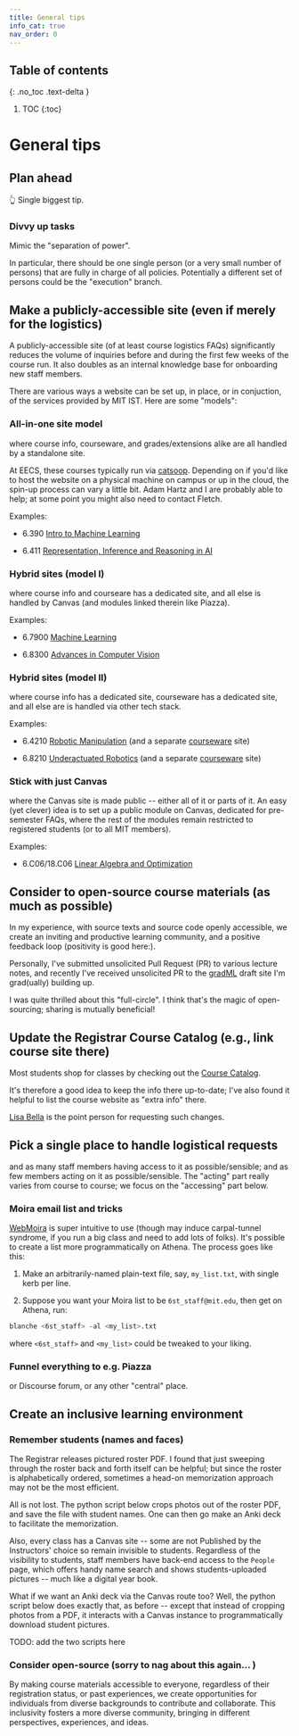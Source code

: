 ```yaml
---
title: General tips
info_cat: true
nav_order: 0
---
```


## Table of contents
{: .no_toc .text-delta }

1. TOC
{:toc}

# General tips

## Plan ahead

👆 Single biggest tip.

### Divvy up tasks

Mimic the "separation of power".

In particular, there should be one single person (or a very small number of persons) that are fully in charge of all policies. Potentially a different set of persons could be the "execution" branch.  

## Make a publicly-accessible site (even if merely for the logistics)
A publicly-accessible site (of at least course logistics FAQs) significantly reduces the volume of inquiries before and during the first few weeks of the course run. It also doubles as an internal knowledge base for onboarding new staff members.

There are various ways a website can be set up, in place, or in conjuction, of the services provided by MIT IST. Here are some "models":

### All-in-one site model
where course info, courseware, and grades/extensions alike are all handled by a standalone site. 

At EECS, these courses typically run via [catsoop](https://catsoop.org). Depending on if you'd like to host the website on a physical machine on campus or up in the cloud, the spin-up process can vary a little bit. Adam Hartz and I are probably able to help; at some point you might also need to contact Fletch.

Examples:

- 6.390 [Intro to Machine Learning](https://introml.mit.edu/spring23)

- 6.411 [Representation, Inference and Reasoning in AI](https://airr.mit.edu/fall23)

<!-- [introml](https://introml.mit.edu/spring23) -->

<!-- <iframe src="https://introml.mit.edu/spring23/info/" width=1000 height=300 async></iframe> -->


### Hybrid sites (model I)
where course info and courseare has a dedicated site, and all else is handled by Canvas (and modules linked therein like Piazza). 

Examples:

- 6.7900 [Machine Learning](https://gradml.mit.edu/)

- 6.8300 [Advances in Computer Vision](http://6.8300.csail.mit.edu/sp23/schedule.html)

<!-- [gradml](https://gradml.mit.edu) -->
<!-- <iframe src="https://gradml.mit.edu/" width=1000 height=300 async></iframe> -->

### Hybrid sites (model II)
where course info has a dedicated site, courseware has a dedicated site, and all else are is handled via other tech stack. 

Examples:

- 6.4210 [Robotic Manipulation](https://manipulation.csail.mit.edu/Fall2023/) (and a separate [courseware](https://manipulation.mit.edu) site)

- 6.8210 [Underactuated Robotics](https://underactuated.csail.mit.edu/Spring2023/) (and a separate [courseware](http://underactuated.mit.edu) site)

### Stick with just Canvas
where the Canvas site is made public -- either all of it or parts of it. An easy (yet clever) idea is to set up a public module on Canvas, dedicated for pre-semester FAQs, where the rest of the modules remain restricted to registered students (or to all MIT members).

Examples:

- 6.C06/18.C06 [Linear Algebra and Optimization](https://canvas.mit.edu/courses/16629)

## Consider to open-source course materials (as much as possible)

In my experience, with source texts and source code openly accessible, we create an inviting and productive learning community, and a positive feedback loop (positivity is good here:).

Personally, I've submitted unsolicited Pull Request (PR) to various lecture notes, and recently I've received unsolicited PR to the [gradML](https://gradml.mit.edu) draft site I'm grad(ually) building up. 

I was quite thrilled about this "full-circle". I think that's the magic of open-sourcing; sharing is mutually beneficial!

## Update the Registrar Course Catalog (e.g., link course site there)
Most students shop for classes by checking out the [Course Catalog](http://student.mit.edu/catalog/m6a.html). 

It's therefore a good idea to keep the info there up-to-date; I've also found it helpful to list the course website as "extra info" there.

[Lisa Bella]({{site.baseurl}}/info/contact/#lisa-bella) is the point person for requesting such changes.

## Pick a single place to handle logistical requests
and as many staff members having access to it as possible/sensible; and as few members acting on it as possible/sensible.
The "acting" part really varies from course to course; we focus on the "accessing" part below.

### Moira email list and tricks

[WebMoira](https://groups.mit.edu/webmoira/) is super intuitive to use (though may induce carpal-tunnel syndrome, if you run a big class and need to add lots of folks). It's possible to create a list more programmatically on Athena. The process goes like this:

1. Make an arbitrarily-named plain-text file, say, `my_list.txt`, with single kerb per line.

2. Suppose you want your Moira list to be `6st_staff@mit.edu`, then get on Athena, run: 
```sh
blanche <6st_staff> -al <my_list>.txt
```
where `<6st_staff>` and `<my_list>` could be tweaked to your liking. 

### Funnel everything to e.g. Piazza
or Discourse forum, or any other "central" place.


## Create an inclusive learning environment
### Remember students (names and faces)

The Registrar releases pictured roster PDF. I found that just sweeping through the roster back and forth itself can be helpful; but since the roster is alphabetically ordered, sometimes a head-on memorization approach may not be the most efficient. 

All is not lost. The python script below crops photos out of the roster PDF, and save the file with student names. One can then go make an Anki deck to facilitate the memorization.


Also, every class has a Canvas site -- some are not Published by the Instructors' choice so remain invisible to students. Regardless of the visibility to students, staff members have back-end access to the `People` page, which offers handy name search and shows students-uploaded pictures -- much like a digital year book.

What if we want an Anki deck via the Canvas route too? Well, the python script below does exactly that, as before -- except that instead of cropping photos from a PDF, it interacts with a Canvas instance to programmatically download student pictures. 


TODO: add the two scripts here

### Consider open-source (sorry to nag about this again... )


By making course materials accessible to everyone, regardless of their registration status, or past experiences, we create opportunities for individuals from diverse backgrounds to contribute and collaborate. This inclusivity fosters a more diverse community, bringing in different perspectives, experiences, and ideas. 